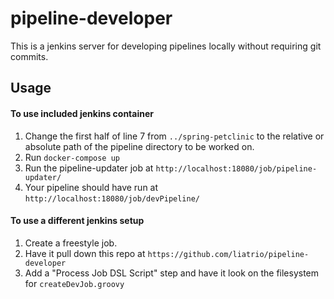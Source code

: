 # pipeline-developer

This is a jenkins server for developing pipelines locally without requiring git commits. 

## Usage

#### To use included jenkins container
1. Change the first half of line 7 from `../spring-petclinic` to the relative or absolute path of the pipeline directory to be worked on.
2. Run `docker-compose up`
3. Run the pipeline-updater job at `http://localhost:18080/job/pipeline-updater/`
4. Your pipeline should have run at `http://localhost:18080/job/devPipeline/`

#### To use a different jenkins setup
1. Create a freestyle job.
2. Have it pull down this repo at `https://github.com/liatrio/pipeline-developer`
3. Add a "Process Job DSL Script" step and have it look on the filesystem for `createDevJob.groovy`
